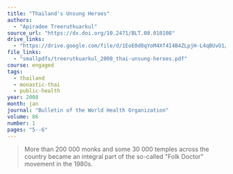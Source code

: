 ```yaml
---
title: "Thailand's Unsung Heroes"
authors:
  - "Apiradee Treerutkuarkul"
source_url: "https://dx.doi.org/10.2471/BLT.08.010108"
drive_links:
  - "https://drive.google.com/file/d/1EoE0d8qYoM4Xf4I4B4ZLpjH-L4qBUvO1/view?usp=drivesdk"
file_links:
  - "smallpdfs/treerutkuarkul_2008_thai-unsung-heroes.pdf"
course: engaged
tags:
  - thailand
  - monastic-thai
  - public-health
year: 2008
month: jan
journal: "Bulletin of the World Health Organization"
volume: 86
number: 1
pages: "5--6"
---
```


> More than 200 000 monks and some 30 000 temples across the country became an integral part of the so-called "Folk Doctor" movement in the 1980s.
